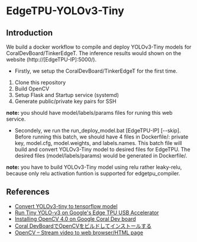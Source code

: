 # EdgeTPU-YOLOv3-Tiny

## Introduction
We build a docker workflow to compile and deploy YOLOv3-Tiny models for CoralDevBoard/TinkerEdgeT.
The inference results would shown on the website (http://\[EdgeTPU-IP\]:5000/).

- Firstly, we setup the CoralDevBoard/TinkerEdgeT for the first time.
1. Clone this repository
2. Build OpenCV
3. Setup Flask and Startup service (systemd)
4. Generate public/private key pairs for SSH

**note:** you should have model/labels/params files for runing this web service.

- Secondely, we run the run_deploy_model.bat \[EdgeTPU-IP\] \[--skip\].
Before running this batch, we should have 4 files in Dockerfile/: private key, model.cfg, model.weights, and labels.names.
This batch file will build and convert YOLOv3-Tiny model to desired files for EdgeTPU.
The desired files (model/labels/params) would be generated in Dockerfile/.

**note:** you have to build YOLOv3-Tiny model using relu rather leaky-relu, because only relu activation funtion is supported for edgetpu_compiler.

## References
- [Convert YOLOv3-tiny to tensorflow model](https://github.com/mystic123/tensorflow-yolo-v3)
- [Run Tiny YOLO-v3 on Google's Edge TPU USB Accelerator](https://github.com/guichristmann/edge-tpu-tiny-yolo)
- [Installing OpenCV 4.0 on Google Coral Dev board](https://medium.com/@balaji_85683/installing-opencv-4-0-on-google-coral-dev-board-5c3a69d7f52f)
- [Coral DevBoardでOpenCVをビルドしてインストールする](https://qiita.com/rhene/items/4419ef08b85e697fe8c0)
- [OpenCV – Stream video to web browser/HTML page](https://www.pyimagesearch.com/2019/09/02/opencv-stream-video-to-web-browser-html-page/)